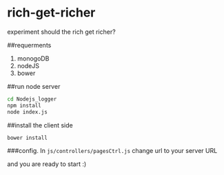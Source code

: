 # rich-get-richer
experiment should the rich get richer?

##requerments
1. monogoDB
2. nodeJS
3. bower 

##run node server

```bash
cd Nodejs_logger
npm install
node index.js
```

##install the client side
```bash
bower install
```

###config.
In `js/controllers/pagesCtrl.js` change url to your server URL

and you are ready to start :)


